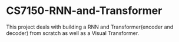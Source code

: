 # CS7150-RNN-and-Transformer

This project deals with building a RNN and Transformer(encoder and decoder) from scratch as well as a Visual Transformer.
 
